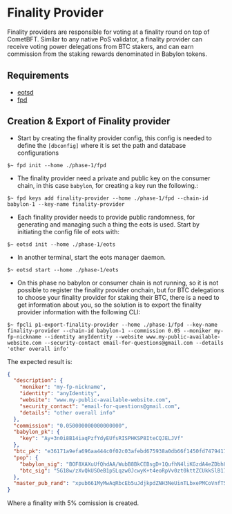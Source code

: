 # Finality Provider

Finality providers are responsible for voting at a finality round on top of CometBFT. Similar to any native PoS validator, a finality provider can receive voting power delegations from BTC stakers, and can earn commission from the staking rewards denominated in Babylon tokens.

## Requirements

- [eotsd](https://github.com/babylonchain/finality-provider)
- [fpd](https://github.com/babylonchain/finality-provider)

## Creation & Export of Finality provider

- Start by creating the finality provider config, this config is needed to define the `[dbconfig]` where it is set the path and database configurations

```shell
$~ fpd init --home ./phase-1/fpd
```

- The finality provider need a private and public key on the consumer chain, in this case `babylon`, for creating a key run the following.:

```shell
$~ fpd keys add finality-provider --home ./phase-1/fpd --chain-id babylon-1 --key-name finality-provider
```

- Each finality provider needs to provide public randomness, for generating and managing such a thing the eots is used. Start by initiating the config file of eots with:

```shell
$~ eotsd init --home ./phase-1/eots
```

- In another terminal, start the eots manager daemon.

```shell
$~ eotsd start --home ./phase-1/eots
```

- On this phase no babylon or consumer chain is not running, so it is not possible to register the finality provider onchain, but for BTC delegations to choose your finality provider
for staking their BTC, there is a need to get information about you, so the solution is to export the finality provider information with the following CLI:

```shell
$~ fpcli p1-export-finality-provider --home ./phase-1/fpd --key-name finality-provider --chain-id babylon-1 --commission 0.05 --moniker my-fp-nickname --identity anyIdentity --website www.my-public-available-website.com --security-contact email-for-questions@gmail.com --details 'other overall info'
```

The expected result is:

```json
{
  "description": {
    "moniker": "my-fp-nickname",
    "identity": "anyIdentity",
    "website": "www.my-public-available-website.com",
    "security_contact": "email-for-questions@gmail.com",
    "details": "other overall info"
  },
  "commission": "0.050000000000000000",
  "babylon_pk": {
    "key": "Ay+3n0i8B14iaqPzfYdyEUfsRISPHKSP8IteCQJELJVf"
  },
  "btc_pk": "e36171a9efa696aa444c0f02c03afebd675938a0db66f1450fd7479417c44f3c",
  "pop": {
    "babylon_sig": "BOF8XAXuUfQhdAA/WubB8BkCEBsgD+1QufhN4liKGzdA4eZDbh8vjiYnDmJWXQgswjQXovSttZiRy+HAxz/p7w==",
    "btc_sig": "5G18w/zXvQkUSOeB1pSLqzw0JcwyK+t4eoRpVv0zt0kttZCUkkSlB17YwhSYlhCLvNpUke5M2rdYWFi61OqvMw=="
  },
  "master_pub_rand": "xpub661MyMwAqRbcEb5uJdjkpdZNH3NeUinTLbxePMCoVnfT5RBdZjqypSzgHYNhVJr2YiJxb4QzQrdftPoCmZ3qGxo3xCCm2hZvNgH9gSLspHm"
}
```

Where a finality with 5% comission is created.
